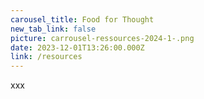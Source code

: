 ```yaml
---
carousel_title: Food for Thought
new_tab_link: false
picture: carrousel-ressources-2024-1-.png
date: 2023-12-01T13:26:00.000Z
link: /resources
---
```

xxx
